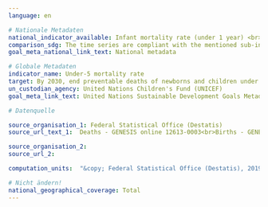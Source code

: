 ```yaml
---
language: en

# Nationale Metadaten
national_indicator_available: Infant mortality rate (under 1 year) <br> Under-five mortality rate
comparison_sdg: The time series are compliant with the mentioned sub-indicator(s) in the international metadata description.
goal_meta_national_link_text: National metadata

# Globale Metadaten
indicator_name: Under-5 mortality rate
target: By 2030, end preventable deaths of newborns and children under 5 years of age, with all countries aiming to reduce neonatal mortality to at least as low as 12 per 1,000 live births and under-5 mortality to at least as low as 25 per 1,000 live births
un_custodian_agency: United Nations Children's Fund (UNICEF)
goal_meta_link_text: United Nations Sustainable Development Goals Metadata

# Datenquelle

source_organisation_1: Federal Statistical Office (Destatis)
source_url_text_1:  Deaths - GENESIS online 12613-0003<br>Births - GENESIS online 12612-0001"

source_organisation_2:
source_url_2:

computation_units:  "&copy; Federal Statistical Office (Destatis), 2019"

# Nicht ändern!
national_geographical_coverage: Total
---
```

